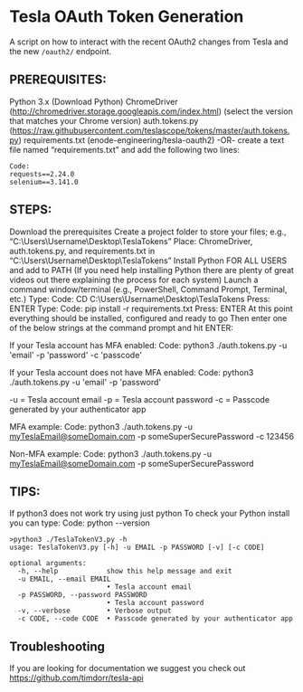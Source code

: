 # Tesla OAuth Token Generation
A script on how to interact with the recent OAuth2 changes from Tesla and the new `/oauth2/` endpoint.

## PREREQUISITES:​
Python 3.x (Download Python)
ChromeDriver (http://chromedriver.storage.googleapis.com/index.html) (select the version that matches your Chrome version)
auth.tokens.py (https://raw.githubusercontent.com/teslascope/tokens/master/auth.tokens.py)
requirements.txt (enode-engineering/tesla-oauth2) -OR- create a text file named “requirements.txt” and add the following two lines:

    Code:
    requests==2.24.0
    selenium==3.141.0

## STEPS:​
Download the prerequisites
Create a project folder to store your files; e.g., “C:\Users\Username\Desktop\TeslaTokens”
Place: ChromeDriver, auth.tokens.py, and requirements.txt in “C:\Users\Username\Desktop\TeslaTokens”
Install Python FOR ALL USERS and add to PATH (If you need help installing Python there are plenty of great videos out there explaining the process for each system)
Launch a command window/terminal (e.g., PowerShell, Command Prompt, Terminal, etc.)
Type:
        Code:
        CD C:\Users\Username\Desktop\TeslaTokens
Press: ENTER
Type:
        Code:
        pip install -r requirements.txt
Press: ENTER
At this point everything should be installed, configured and ready to go
Then enter one of the below strings at the command prompt and hit ENTER:

If your Tesla account has MFA enabled:
        Code:
        python3 ./auth.tokens.py -u 'email' -p 'password' -c 'passcode'

If your Tesla account does not have MFA enabled:
        Code:
        python3 ./auth.tokens.py -u 'email' -p 'password'

-u = Tesla account email
-p = Tesla account password
-c = Passcode generated by your authenticator app

MFA example:
        Code:
        python3 ./auth.tokens.py -u myTeslaEmail@someDomain.com -p someSuperSecurePassword -c 123456

Non-MFA example:
        Code:
        python3 ./auth.tokens.py -u myTeslaEmail@someDomain.com -p someSuperSecurePassword

## TIPS:​
If python3 does not work try using just python
To check your Python install you can type:
        Code:
        python --version

```
>python3 ./TeslaTokenV3.py -h
usage: TeslaTokenV3.py [-h] -u EMAIL -p PASSWORD [-v] [-c CODE]

optional arguments:
  -h, --help            show this help message and exit
  -u EMAIL, --email EMAIL
                        • Tesla account email
  -p PASSWORD, --password PASSWORD
                        • Tesla account password
  -v, --verbose         • Verbose output
  -c CODE, --code CODE  • Passcode generated by your authenticator app
```

## Troubleshooting
If you are looking for documentation we suggest you check out https://github.com/timdorr/tesla-api
